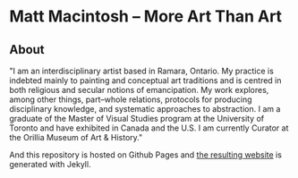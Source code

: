 # Matt Macintosh &ndash; More Art Than Art

## About

"I am an interdisciplinary artist based in Ramara, Ontario. My practice is indebted mainly to painting and conceptual art traditions and is centred in both religious and secular notions of emancipation. My work explores, among other things, part–whole relations, protocols for producing disciplinary knowledge, and systematic approaches to abstraction. I am a graduate of the Master of Visual Studies program at the University of Toronto and have exhibited in Canada and the U.S. I am currently Curator at the Orillia Museum of Art & History." 

And this repository is hosted on Github Pages and <a href="http://mattmacintosh.com">the resulting website</a> is generated with Jekyll.
